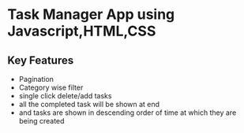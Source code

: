 # Task Manager App using Javascript,HTML,CSS

## Key Features

- Pagination
- Category wise filter
- single click delete/add tasks
- all the completed task will be shown at end
- and tasks are shown in descending order of time at which they are being created
